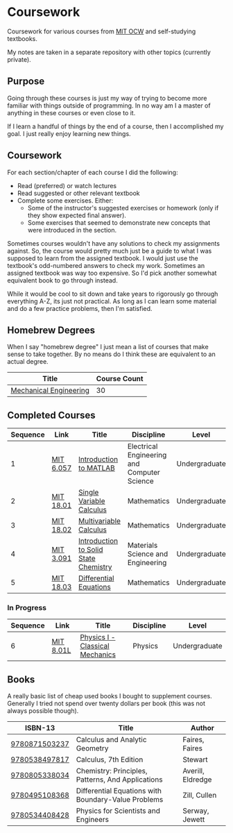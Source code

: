 # Coursework

Coursework for various courses from [MIT OCW](https://ocw.mit.edu/) and self-studying textbooks.

My notes are taken in a separate repository with other topics (currently private).


## Purpose
Going through these courses is just my way of trying to become more familiar with things outside of programming. 
In no way am I a master of anything in these courses or even close to it. 

If I learn a handful of things by the end of a course, then I accomplished my goal.
I just really enjoy learning new things.


## Coursework
For each section/chapter of each course I did the following:
- Read (preferred) or watch lectures
- Read suggested or other relevant textbook
- Complete some exercises. Either:
  - Some of the instructor's suggested exercises or homework (only if they show expected final answer).
  - Some exercises that seemed to demonstrate new concepts that were introduced in the section.

Sometimes courses wouldn't have any solutions to check my assignments against. So, the course would pretty much
just be a guide to what I was supposed to learn from the assigned textbook. I would just use the textbook's
odd-numbered answers to check my work.
Sometimes an assigned textbook was way too expensive. So I'd pick another somewhat equivalent
book to go through instead.

While it would be cool to sit down and take years to rigorously go through everything A-Z, its just not practical.
As long as I can learn some material and do a few practice problems, then I'm satisfied.


## Homebrew Degrees
When I say "homebrew degree" I just mean a list of courses that make sense to take together.
By no means do I think these are equivalent to an actual degree.

| Title                                                           | Course Count |
| --------------------------------------------------------------- | ------------ |
| [Mechanical Engineering](disciplines/mechanical_engineering.md) | 30 |


## Completed Courses
| Sequence | Link | Title | Discipline | Level |
| ---- | ---- | ----- | ---------- | ----- |
| 1 | [MIT 6.057](https://ocw.mit.edu/courses/electrical-engineering-and-computer-science/6-057-introduction-to-matlab-january-iap-2019) | [Introduction to MATLAB](courses/6.057) | Electrical Engineering and Computer Science | Undergraduate |
| 2 | [MIT 18.01](https://ocw.mit.edu/courses/mathematics/18-01-single-variable-calculus-fall-2006) | [Single Variable Calculus](courses/18.01) | Mathematics | Undergraduate |
| 3 | [MIT 18.02](https://ocw.mit.edu/courses/mathematics/18-02-multivariable-calculus-fall-2007) | [Multivariable Calculus](courses/18.02) | Mathematics | Undergraduate |
| 4 | [MIT 3.091](https://ocw.mit.edu/courses/materials-science-and-engineering/3-091-introduction-to-solid-state-chemistry-fall-2018/) | [Introduction to Solid State Chemistry](courses/3.091) | Materials Science and Engineering | Undergraduate |
| 5 | [MIT 18.03](https://ocw.mit.edu/courses/mathematics/18-03-differential-equations-spring-2010/) | [Differential Equations](courses/18.03) | Mathematics | Undergraduate |


### In Progress
| Sequence | Link | Title | Discipline | Level |
| ---- | ---- | ----- | ---------- | ----- |
| 6 | [MIT 8.01L](https://ocw.mit.edu/courses/physics/8-01l-physics-i-classical-mechanics-fall-2005) | [Physics I - Classical Mechanics](courses/8.01L) | Physics | Undergraduate |


## Books
A really basic list of cheap used books I bought to supplement courses.
Generally I tried not spend over twenty dollars per book (this was not always possible though).

| ISBN-13 | Title | Author |
| ---- | ---- | ---- |
| [9780871503237](https://isbnsearch.org/isbn/9780871503237) | Calculus and Analytic Geometry | Faires, Faires |
| [9780538497817](https://isbnsearch.org/isbn/9780538497817) | Calculus, 7th Edition | Stewart |
| [9780805338034](https://isbnsearch.org/isbn/9780805338034) | Chemistry: Principles, Patterns, And Applications | Averill, Eldredge |
| [9780495108368](https://isbnsearch.org/isbn/9780495108368) | Differential Equations with Boundary-Value Problems | Zill, Cullen |
| [9780534408428](https://isbnsearch.org/isbn/9780534408428) | Physics for Scientists and Engineers | Serway, Jewett |
